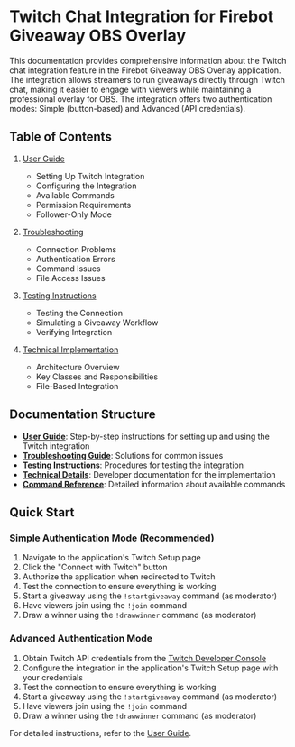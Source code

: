 # Twitch Chat Integration for Firebot Giveaway OBS Overlay

This documentation provides comprehensive information about the Twitch chat integration feature in the Firebot Giveaway OBS Overlay application. The integration allows streamers to run giveaways directly through Twitch chat, making it easier to engage with viewers while maintaining a professional overlay for OBS. The integration offers two authentication modes: Simple (button-based) and Advanced (API credentials).

## Table of Contents

1. [User Guide](user-guide.md)
   - Setting Up Twitch Integration
   - Configuring the Integration
   - Available Commands
   - Permission Requirements
   - Follower-Only Mode

2. [Troubleshooting](troubleshooting.md)
   - Connection Problems
   - Authentication Errors
   - Command Issues
   - File Access Issues

3. [Testing Instructions](testing-instructions.md)
   - Testing the Connection
   - Simulating a Giveaway Workflow
   - Verifying Integration

4. [Technical Implementation](technical-details.md)
   - Architecture Overview
   - Key Classes and Responsibilities
   - File-Based Integration

## Documentation Structure

- **[User Guide](user-guide.md)**: Step-by-step instructions for setting up and using the Twitch integration
- **[Troubleshooting Guide](troubleshooting.md)**: Solutions for common issues
- **[Testing Instructions](testing-instructions.md)**: Procedures for testing the integration
- **[Technical Details](technical-details.md)**: Developer documentation for the implementation
- **[Command Reference](command-reference.md)**: Detailed information about available commands

## Quick Start

### Simple Authentication Mode (Recommended)

1. Navigate to the application's Twitch Setup page
2. Click the "Connect with Twitch" button
3. Authorize the application when redirected to Twitch
4. Test the connection to ensure everything is working
5. Start a giveaway using the `!startgiveaway` command (as moderator)
6. Have viewers join using the `!join` command
7. Draw a winner using the `!drawwinner` command (as moderator)

### Advanced Authentication Mode

1. Obtain Twitch API credentials from the [Twitch Developer Console](https://dev.twitch.tv/console/apps)
2. Configure the integration in the application's Twitch Setup page with your credentials
3. Test the connection to ensure everything is working
4. Start a giveaway using the `!startgiveaway` command (as moderator)
5. Have viewers join using the `!join` command
6. Draw a winner using the `!drawwinner` command (as moderator)

For detailed instructions, refer to the [User Guide](user-guide.md).